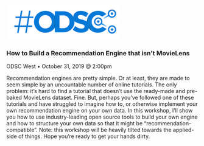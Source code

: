 ![](images/odsc.png)



### How to Build a Recommendation Engine that isn't MovieLens

ODSC West • October 31, 2019 @ 2:00pm 

Recommendation engines are pretty simple. Or at least, they are made to seem simple by an uncountable number of  online tutorials. The only problem: it’s hard to find a tutorial that  doesn’t use the ready-made and pre-baked MovieLens dataset. Fine. But,  perhaps you’ve followed one of these tutorials and have struggled to  imagine how to, or otherwise implement your own recommendation engine on your own data. In this workshop, I’ll show you how to use  industry-leading open source tools to build your own engine and how to  structure your own data so that it might be “recommendation-compatible”. Note: this workshop will be heavily tilted towards the applied-side of  things. Hope you’re ready to get your hands dirty.
